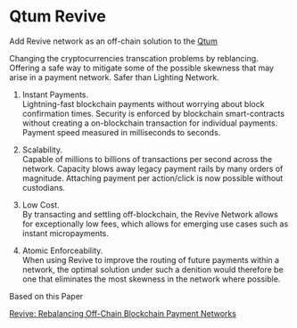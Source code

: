 # Qtum Revive
Add Revive network as an off-chain solution to the [Qtum](https://github.com/qtumproject)

Changing the cryptocurrencies transcation problems by reblancing. 
Offering a safe way to mitigate some of the possible
skewness that may arise in a payment network. 
Safer than Lighting Network.

1. Instant Payments.  
Lightning-fast blockchain payments without worrying about block confirmation times. Security is enforced by blockchain smart-contracts without creating a on-blockchain transaction for individual payments. Payment speed measured in milliseconds to seconds.

2. Scalability.  
Capable of millions to billions of transactions per second across the network. Capacity blows away legacy payment rails by many orders of magnitude. Attaching payment per action/click is now possible without custodians.

3. Low Cost.  
By transacting and settling off-blockchain, the Revive Network allows for exceptionally low fees, which allows for emerging use cases such as instant micropayments.
4. Atomic Enforceability.  
 When using Revive to improve the routing of future payments within a network, the optimal solution under such a denition would therefore be one that eliminates the most skewness in the network where possible.

Based on this Paper

[Revive: Rebalancing Off-Chain Blockchain Payment Networks](https://eprint.iacr.org/2017/823.pdf)
